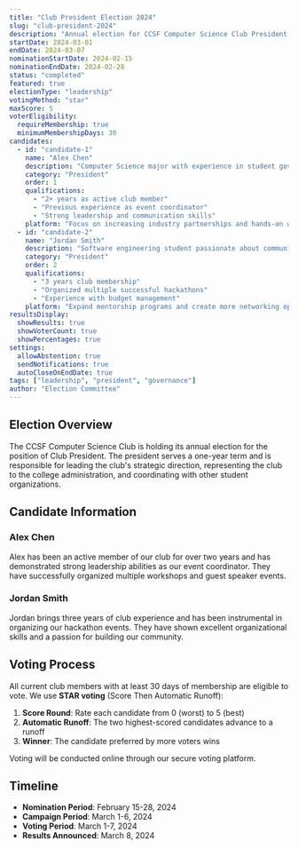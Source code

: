 ```yaml
---
title: "Club President Election 2024"
slug: "club-president-2024"
description: "Annual election for CCSF Computer Science Club President position"
startDate: 2024-03-01
endDate: 2024-03-07
nominationStartDate: 2024-02-15
nominationEndDate: 2024-02-28
status: "completed"
featured: true
electionType: "leadership"
votingMethod: "star"
maxScore: 5
voterEligibility:
  requireMembership: true
  minimumMembershipDays: 30
candidates:
  - id: "candidate-1"
    name: "Alex Chen"
    description: "Computer Science major with experience in student government"
    category: "President"
    order: 1
    qualifications:
      - "2+ years as active club member"
      - "Previous experience as event coordinator"
      - "Strong leadership and communication skills"
    platform: "Focus on increasing industry partnerships and hands-on workshops"
  - id: "candidate-2"
    name: "Jordan Smith"
    description: "Software engineering student passionate about community building"
    category: "President"
    order: 2
    qualifications:
      - "3 years club membership"
      - "Organized multiple successful hackathons"
      - "Experience with budget management"
    platform: "Expand mentorship programs and create more networking opportunities"
resultsDisplay:
  showResults: true
  showVoterCount: true
  showPercentages: true
settings:
  allowAbstention: true
  sendNotifications: true
  autoCloseOnEndDate: true
tags: ["leadership", "president", "governance"]
author: "Election Committee"
---
```


## Election Overview

The CCSF Computer Science Club is holding its annual election for the position of Club President. The president serves a one-year term and is responsible for leading the club's strategic direction, representing the club to the college administration, and coordinating with other student organizations.

## Candidate Information

### Alex Chen
Alex has been an active member of our club for over two years and has demonstrated strong leadership abilities as our event coordinator. They have successfully organized multiple workshops and guest speaker events.

### Jordan Smith  
Jordan brings three years of club experience and has been instrumental in organizing our hackathon events. They have shown excellent organizational skills and a passion for building our community.

## Voting Process

All current club members with at least 30 days of membership are eligible to vote. We use **STAR voting** (Score Then Automatic Runoff):

1. **Score Round**: Rate each candidate from 0 (worst) to 5 (best)
2. **Automatic Runoff**: The two highest-scored candidates advance to a runoff
3. **Winner**: The candidate preferred by more voters wins

Voting will be conducted online through our secure voting platform.

## Timeline

- **Nomination Period**: February 15-28, 2024
- **Campaign Period**: March 1-6, 2024  
- **Voting Period**: March 1-7, 2024
- **Results Announced**: March 8, 2024